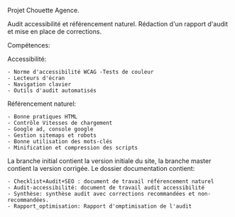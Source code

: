 Projet Chouette Agence.

Audit accessibilité et référencement naturel. Rédaction d'un rapport d'audit et mise en place de corrections. 

Compétences:

Accessibilité: 

    - Norme d'accessibilité WCAG -Tests de couleur
    - Lecteurs d'écran
    - Navigation clavier
    - Outils d'audit automatisés 

Référencement naturel: 

    - Bonne pratiques HTML
    - Contrôle Vitesses de chargement
    - Google ad, console google
    - Gestion sitemaps et robots 
    - Bonne utilisation des mots-clés
    - Minification et compression des scripts

La branche initial contient la version initiale du site, la branche master contient la version corrigée.
Le dossier documentation contient:

    - Checklist+Audit+SEO : document de travail référencement naturel
    - Audit-accessibilité: document de travail audit accessibilité
    - Synthèse: synthèse audit avec corrections recommandées et non-recommandées.
    - Rapport_optimisation: Rapport d'omptimisation de l'audit
